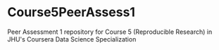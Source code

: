 # Course5PeerAssess1
Peer Assessment 1 repository for Course 5 (Reproducible Research) in JHU's Coursera Data Science Specialization
